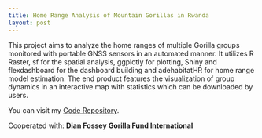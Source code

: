 ```yaml
---
title: Home Range Analysis of Mountain Gorillas in Rwanda
layout: post
---
```


This project aims to analyze the home ranges of multiple Gorilla groups monitored with portable GNSS sensors in an automated manner. It utilizes R Raster, sf for the spatial analysis, ggplotly for plotting, Shiny and flexdashboard for the dashboard building and adehabitatHR for home range model estimation. The end product features the visualization of group dynamics in an interactive map with statistics which can be downloaded by users. 


You can visit my [Code Repository](https://github.com/pinkychow1010/HomeRangeAnalysis).

Cooperated with: **Dian Fossey Gorilla Fund International**